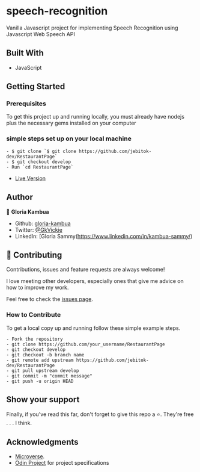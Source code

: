 # speech-recognition
Vanilla Javascript project for implementing Speech Recognition using Javascript Web Speech API

## Built With
<ul>
<li>JavaScript</li>
</ul>

## Getting Started
### Prerequisites
To get this project up and running locally, you must already have nodejs plus the necessary gems installed on your computer
### simple steps set up on your local machine

```
- $ git clone `$ git clone https://github.com/jebitok-dev/RestaurantPage`
- $ git checkout develop
- Run `cd RestaurantPage`
```
- [Live Version](https://deal-restaurantjs.netlify.app/)

<!-- ### Run Tests -->

## Author

👤 **Gloria Kambua**

- Github: [gloria-kambua](https://github.com/gloria-kambua)
- Twitter: [@GkVickie](https://twitter.com/GkVickie)
- LinkedIn: [Gloria Sammy(https://www.linkedin.com/in/kambua-sammy/)

## 🤝 Contributing

Contributions, issues and feature requests are always welcome!

I love meeting other developers, especially ones that give me advice on how to improve my work.

Feel free to check the [issues page](https://github.com/jebitok-dev/RestaurantPage).

### How to Contribute

To get a local copy up and running follow these simple example steps.

```
- Fork the repository
- git clone https://github.com/your_username/RestaurantPage
- git checkout develop
- git checkout -b branch name
- git remote add upstream https://github.com/jebitok-dev/RestaurantPage
- git pull upstream develop
- git commit -m "commit message"
- git push -u origin HEAD
```

## Show your support

Finally, if you've read this far, don't forget to give this repo a ⭐️. They're free . . . I think.

## Acknowledgments

- [Microverse](https://microverse.org).
- [Odin Project](https://www.theodinproject.com/paths/full-stack-javascript/courses/javascript/lessons/restaurant-page) for project specifications
